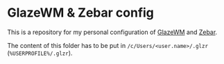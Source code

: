 # GlazeWM & Zebar config

This is a repository for my personal configuration of
[GlazeWM](https://github.com/glzr-io/glazewm) and
[Zebar](https://github.com/glzr-io/zebar).

The content of this folder has to be put in `/c/Users/<user.name>/.glzr` (`%USERPROFILE%/.glzr`).
